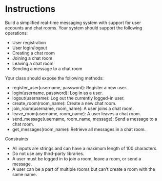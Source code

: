 # Instructions
Build a simplified real-time messaging system with support for user accounts and chat rooms. Your system should support the following operations:

* User registration
* User login/logout
* Creating a chat room
* Joining a chat room
* Leaving a chat room
* Sending a message to a chat room

Your class should expose the following methods:

* register_user(username, password): Register a new user.
* login(username, password): Log in as a user.
* logout(username): Log out the currently logged-in user.
* create_room(room_name): Create a new chat room.
* join_room(username, room_name): A user joins a chat room.
* leave_room(username, room_name): A user leaves a chat room.
* send_message(username, room_name, message): Send a message to a chat room.
* get_messages(room_name): Retrieve all messages in a chat room.

Constraints
* All inputs are strings and can have a maximum length of 100 characters.
* Do not use any third-party libraries.
* A user must be logged in to join a room, leave a room, or send a message.
* A user can be a part of multiple rooms but can't create a room with the same name.